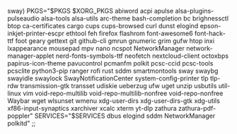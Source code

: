 sway)
            PKGS="$PKGS $XORG_PKGS abiword acpi apulse alsa-plugins-pulseaudio alsa-tools alsa-utils arc-theme bash-completion bc brighnessctl btop ca-certificates cargo cups cups-browsed curl dunst elogind epson-inkjet-printer-escpr ethtool feh firefox flashrom font-awesome6 font-hack-ttf foot geary gettext git github-cli gmrun gnumeric grim gufw htop inxi lxappearance mousepad mpv nano ncspot NetworkManager network-manager-applet nerd-fonts-symbols-ttf neofetch nextcloud-client octoxbps papirus-icon-theme pavucontrol pcmanfm polkit pcsc-ccid pcsc-tools pcsclite python3-pip ranger rofi rust sddm smartmontools sway swaybg swayidle swaylock SwayNotificationCenter system-config-printer tlp tlp-rdw transmission-gtk transset udiskie ueberzug ufw uget unzip usbutils util-linux vim void-repo-multilib void-repo-multilib-nonfree void-repo-nonfree Waybar wget wlsunset wmenu xdg-user-dirs xdg-user-dirs-gtk xdg-utils xf86-input-synaptics xarchiver xcalc xterm yt-dlp zathura zathura-pdf-poppler"
            SERVICES="$SERVICES dbus elogind sddm NetworkManager polkitd"
        ;;
